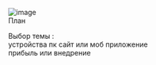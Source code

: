 ![image](https://github.com/zetrybot/diplom/assets/97594164/dc3d70c1-b911-48ab-8df3-c67caf98c52f)
</br>План</br>

Выбор темы : </br>
устройства пк сайт или моб приложение</br>
прибыль или внедрение </br>

